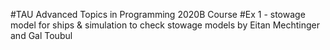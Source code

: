 #TAU Advanced Topics in Programming 2020B Course
#Ex 1 - stowage model for ships & simulation to check stowage models
by Eitan Mechtinger and Gal Toubul
